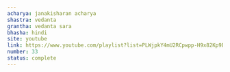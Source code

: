 ```yaml
---
acharya: janakisharan acharya
shastra: vedanta
grantha: vedanta sara
bhasha: hindi
site: youtube
link: https://www.youtube.com/playlist?list=PLWjpkY4mU2RCpwpp-H9x82Kp9BWIFmFQe
number: 33
status: complete
---
```

